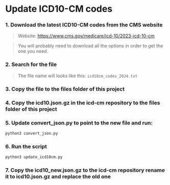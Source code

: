 # Update ICD10-CM codes

### 1. Download the latest ICD10-CM codes from the CMS website

> Website: https://www.cms.gov/medicare/icd-10/2023-icd-10-cm

> You will probably need to download all the options in order to get the one you need.

### 2. Search for the file

> The file name will looks like this: `icd10cm_codes_2024.txt`

### 3. Copy the file to the files folder of this project

### 4. Copy the icd10.json.gz in the icd-cm repository to the files folder of this project

### 5. Update convert_json.py to point to the new file and run:

```bash
python3 convert_json.py
```

### 6. Run the script

```bash
python3 update_icd10cm.py
```

### 7. Copy the icd10_new.json.gz to the icd-cm repository rename it to icd10.json.gz and replace the old one

